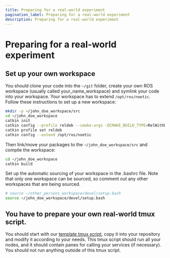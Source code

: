 ```yaml
---
title: Preparing for a real-world experiment
pagination_label: Preparing for a real-world experiment
description: Preparing for a real-world experiment
---
```


# Preparing for a real-world experiment

## Set up your own workspace

You should clone your code into the `~/git` folder, create your own ROS workspace (usually called your_name_workspace) and symlink your code into your workspace.
Your workspace has to extend `/opt/ros/noetic`.
Follow these instructions to set up a new workspace:

```bash
mkdir -p ~/john_doe_workspace/src
cd ~/john_doe_workspace
catkin init
catkin config --profile reldeb --cmake-args -DCMAKE_BUILD_TYPE=RelWithDebInfo -DCMAKE_EXPORT_COMPILE_COMMANDS=ON
catkin profile set reldeb
catkin config --extend /opt/ros/noetic
```

Then link/move your packages to the `~/john_doe_workspace/src` and compile the workspace:

```bash
cd ~/john_doe_workspace
catkin build
```
Set up the automatic sourcing of your workspace in the .bashrc file.
Note that only one workspace can be sourced, so comment out any other workspaces that are being sourced.

```bash
# source ~/other_persons_workspace/devel/setup.bash
source ~/john_doe_workspace/devel/setup.bash
```


## You have to prepare your own real-world tmux script.

You should start with our [template tmux script](https://github.com/ctu-mrs/mrs_uav_deployment/tree/master/tmux), copy it into your repository and modify it according to your needs.
This tmux script should run all your nodes, and it should contain panes for calling your services (if necessary).
You should not run anything outside of this tmux script.
